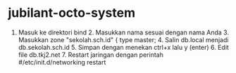 # jubilant-octo-system
1. Masuk ke direktori bind 2. Masukkan nama sesuai dengan nama Anda 3. Masukkan zone "sekolah.sch.id" { type master; 4. Salin db.local menjadi db.sekolah.sch.id 5. Simpan dengan menekan ctrl+x lalu y (enter) 6. Edit file db.tkj2.net 7. Restart jaringan dengan perintah #/etc/init.d/networking restart

